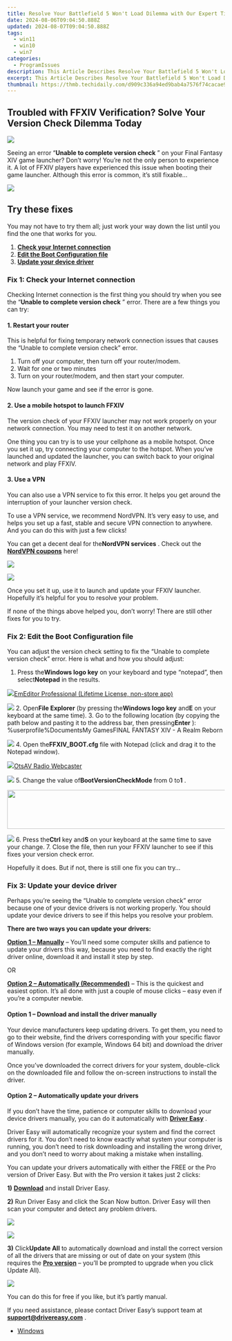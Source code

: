 ```yaml
---
title: Resolve Your Battlefield 5 Won't Load Dilemma with Our Expert Tips
date: 2024-08-06T09:04:50.888Z
updated: 2024-08-07T09:04:50.888Z
tags:
  - win11
  - win10
  - win7
categories:
  - ProgramIssues
description: This Article Describes Resolve Your Battlefield 5 Won't Load Dilemma with Our Expert Tips
excerpt: This Article Describes Resolve Your Battlefield 5 Won't Load Dilemma with Our Expert Tips
thumbnail: https://thmb.techidaily.com/d909c336a94ed9bab4a7576f74cacae95859492ef6caf81801a20c12eae1a573.jpg
---
```


## Troubled with FFXIV Verification? Solve Your Version Check Dilemma Today

![](https://images.drivereasy.com/wp-content/uploads/2019/09/image-402.png)

 Seeing an error “**Unable to complete version check** ” on your Final Fantasy XIV game launcher? Don’t worry! You’re not the only person to experience it. A lot of FFXIV players have experienced this issue when booting their game launcher. Although this error is common, it’s still fixable…

<!-- affiliate ads begin -->
<a href="https://estore.winxdvd.com/order/checkout.php?PRODS=4081991&QTY=1&AFFILIATE=108875&CART=1"><img src="https://www.winxdvd.com/affiliate/new-banner/wt-500x500.jpg" border="0"></a>
<!-- affiliate ads end -->
## Try these fixes

 You may not have to try them all; just work your way down the list until you find the one that works for you.

1. **[Check your Internet connection](https://tools.techidaily.com/drivereasy/download/)**
2. **[Edit the Boot Configuration file](https://tools.techidaily.com/drivereasy/download/)**
3. **[Update your device driver](https://tools.techidaily.com/drivereasy/download/)**

### Fix 1: Check your Internet connection

 Checking Internet connection is the first thing you should try when you see the “**Unable to complete version check** ” error. There are a few things you can try:

#### 1\. Restart your router

 This is helpful for fixing temporary network connection issues that causes the “Unable to complete version check” error.

1. Turn off your computer, then turn off your router/modem.
2. Wait for one or two minutes
3. Turn on your router/modem, and then start your computer.

Now launch your game and see if the error is gone.

#### 2\. Use a mobile hotspot to launch FFXIV

 The version check of your FFXIV launcher may not work properly on your network connection. You may need to test it on another network.

 One thing you can try is to use your cellphone as a mobile hotspot. Once you set it up, try connecting your computer to the hotspot. When you’ve launched and updated the launcher, you can switch back to your original network and play FFXIV.

#### 3\. Use a VPN

 You can also use a VPN service to fix this error. It helps you get around the interruption of your launcher version check.

 To use a VPN service, we recommend NordVPN. It’s very easy to use, and helps you set up a fast, stable and secure VPN connection to anywhere. And you can do this with just a few clicks!

 You can get a decent deal for the**NordVPN services** . Check out the **[NordVPN coupons](https://tools.techidaily.com/drivereasy/download/)**  here!

<!-- affiliate ads begin -->
<a href="https://store.revouninstaller.com/order/checkout.php?PRODS=28010250&QTY=1&AFFILIATE=108875&CART=1"><img src="https://secure.avangate.com/images/merchant/4282ec8de8c9be897e7aff4aa231b1a4/336__280a.jpg" border="0"></a>
<!-- affiliate ads end -->
![](https://images.drivereasy.com/wp-content/uploads/2018/10/img_5bd81b2168bf1.jpg)

 Once you set it up, use it to launch and update your FFXIV launcher. Hopefully it’s helpful for you to resolve your problem.

 If none of the things above helped you, don’t worry! There are still other fixes for you to try.

### Fix 2: Edit the Boot Configuration file

 You can adjust the version check setting to fix the “Unable to complete version check” error. Here is what and how you should adjust:

1. Press the**Windows logo key** on your keyboard and type “notepad”, then select**Notepad** in the results.  
<!-- affiliate ads begin -->
<a href="https://shop.emeditor.com/order/checkout.php?PRODS=4631722&QTY=1&AFFILIATE=108875&CART=1"><img src="https://www.emeditor.com/wp-content/uploads/2023/05/frontpage2-2048x588.webp" border="0">EmEditor Professional (Lifetime License, non-store app)</a>
<!-- affiliate ads end -->
![](https://images.drivereasy.com/wp-content/uploads/2019/09/image-447.png)
2. Open**File Explorer** (by pressing the**Windows logo key** and**E** on your keyboard at the same time).
3. Go to the following location (by copying the path below and pasting it to the address bar, then pressing**Enter** ):  
%userprofile%DocumentsMy GamesFINAL FANTASY XIV - A Realm Reborn  

![](https://images.drivereasy.com/wp-content/uploads/2019/09/image-448.png)
4. Open the**FFXIV\_BOOT.cfg** file with Notepad (click and drag it to the Notepad window).  
<!-- affiliate ads begin -->
<a href="https://otszone.ots7.com/order/checkout.php?PRODS=4713322&QTY=1&AFFILIATE=108875&CART=1"><img src="https://green.ots7.com/screenshots/OtsAV/OtsAVRadio1.90-300x188.jpg" border="0">OtsAV Radio Webcaster</a>
<!-- affiliate ads end -->
![](https://images.drivereasy.com/wp-content/uploads/2019/09/image-452.png)
5. Change the value of**BootVersionCheckMode** from 0 to**1** .  
<!-- affiliate ads begin -->
<a href="https://united.elfm.net/c/5597632/517826/4704" target="_top" id="517826"><img src="//a.impactradius-go.com/display-ad/4704-517826" border="0" alt="" width="728" height="90"/></a><img height="0" width="0" src="https://united.elfm.net/i/5597632/517826/4704" style="position:absolute;visibility:hidden;" border="0" />
<!-- affiliate ads end -->
![](https://images.drivereasy.com/wp-content/uploads/2019/09/image-454.png)
6. Press the**Ctrl** key and**S** on your keyboard at the same time to save your change.
7. Close the file, then run your FFXIV launcher to see if this fixes your version check error.

Hopefully it does. But if not, there is still one fix you can try…

### Fix 3: Update your device driver

 Perhaps you’re seeing the “Unable to complete version check” error because one of your device drivers is not working properly. You should update your device drivers to see if this helps you resolve your problem.

**There are two ways you can update your drivers:**

**[Option 1 – Manually](https://tools.techidaily.com/drivereasy/download/)**  – You’ll need some computer skills and patience to update your drivers this way, because you need to find exactly the right driver online, download it and install it step by step.

OR

**[Option 2 – Automatically (Recommended)](https://www.drivereasy.com/knowledge/ffxiv-unable-to-complete-version-check/#opt2)**  – This is the quickest and easiest option. It’s all done with just a couple of mouse clicks – easy even if you’re a computer newbie.

#### Option 1 – Download and install the driver manually

 Your device manufacturers keep updating drivers. To get them, you need to go to their website, find the drivers corresponding with your specific flavor of Windows version (for example, Windows 64 bit) and download the driver manually.

 Once you’ve downloaded the correct drivers for your system, double-click on the downloaded file and follow the on-screen instructions to install the driver.

#### Option 2 – Automatically update your drivers

 If you don’t have the time, patience or computer skills to download your device drivers manually, you can do it automatically with **[Driver Easy](https://tools.techidaily.com/drivereasy/download/)**  .

 Driver Easy will automatically recognize your system and find the correct drivers for it. You don’t need to know exactly what system your computer is running, you don’t need to risk downloading and installing the wrong driver, and you don’t need to worry about making a mistake when installing.

 You can update your drivers automatically with either the FREE or the Pro version of Driver Easy. But with the Pro version it takes just 2 clicks:

**1)** **[Download](https://tools.techidaily.com/drivereasy/download/)**  and install Driver Easy.

**2)** Run Driver Easy and click the Scan Now button. Driver Easy will then scan your computer and detect any problem drivers.

<!-- affiliate ads begin -->
<a href="https://shop.mondly.com/affiliate.php?ACCOUNT=ATISTUDI&AFFILIATE=108875&PATH=https%3A%2F%2Fwww.mondly.com%3FAFFILIATE%3D108875%26RESOURCE%3D%2BGeneral%2B970x90%2B"><img src="https://secure.avangate.com/images/merchant/69c418c33ec2e1a4267fa9bb77fa1428/general-970x90.gif" border="0"></a>
<!-- affiliate ads end -->
![](https://images.drivereasy.com/wp-content/uploads/2019/08/image-251.png)

**3)** Click**Update All** to automatically download and install the correct version of all the drivers that are missing or out of date on your system (this requires the **[Pro version](https://tools.techidaily.com/drivereasy/download/)**  – you’ll be prompted to upgrade when you click Update All).

![](https://images.drivereasy.com/wp-content/uploads/2019/09/image-482.png)

 You can do this for free if you like, but it’s partly manual.

 If you need assistance, please contact Driver Easy’s support team at **[support@drivereasy.com](https://tools.techidaily.com/drivereasy/download/)**  .

* [Windows](https://tools.techidaily.com/drivereasy/download/)

<ins class="adsbygoogle"
     style="display:block"
     data-ad-format="autorelaxed"
     data-ad-client="ca-pub-7571918770474297"
     data-ad-slot="1223367746"></ins>



<ins class="adsbygoogle"
     style="display:block"
     data-ad-client="ca-pub-7571918770474297"
     data-ad-slot="8358498916"
     data-ad-format="auto"
     data-full-width-responsive="true"></ins>
